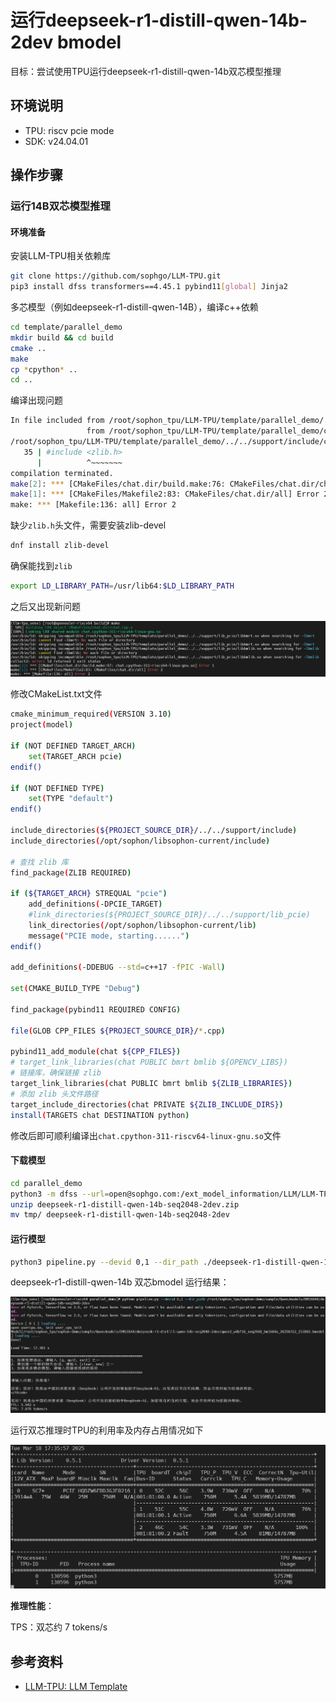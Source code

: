 # 运行deepseek-r1-distill-qwen-14b-2dev bmodel

目标：尝试使用TPU运行deepseek-r1-distill-qwen-14b双芯模型推理

## 环境说明

* TPU: riscv pcie mode
* SDK: v24.04.01

## 操作步骤

### 运行14B双芯模型推理

#### 环境准备

安装LLM-TPU相关依赖库

```sh
git clone https://github.com/sophgo/LLM-TPU.git
pip3 install dfss transformers==4.45.1 pybind11[global] Jinja2
```

多芯模型（例如deepseek-r1-distill-qwen-14B），编译c++依赖

```sh
cd template/parallel_demo
mkdir build && cd build
cmake ..
make
cp *cpython* ..
cd ..
```

编译出现问题

```sh
In file included from /root/sophon_tpu/LLM-TPU/template/parallel_demo/../../support/include/utils.h:15,
                 from /root/sophon_tpu/LLM-TPU/template/parallel_demo/chat.cpp:22:
/root/sophon_tpu/LLM-TPU/template/parallel_demo/../../support/include/cnpy.h:35:10: fatal error: zlib.h: No such file or directory
   35 | #include <zlib.h>
      |          ^~~~~~~~
compilation terminated.
make[2]: *** [CMakeFiles/chat.dir/build.make:76: CMakeFiles/chat.dir/chat.cpp.o] Error 1
make[1]: *** [CMakeFiles/Makefile2:83: CMakeFiles/chat.dir/all] Error 2
make: *** [Makefile:136: all] Error 2 
```

缺少`zlib.h`头文件，需要安装zlib-devel

```sh
dnf install zlib-devel
```

确保能找到`zlib`

```sh
export LD_LIBRARY_PATH=/usr/lib64:$LD_LIBRARY_PATH
```

之后又出现新问题

![Image](./assets/llm-tpu_build_cython_issue.png)

修改CMakeList.txt文件

```sh
cmake_minimum_required(VERSION 3.10)
project(model)

if (NOT DEFINED TARGET_ARCH)
    set(TARGET_ARCH pcie)
endif()

if (NOT DEFINED TYPE)
    set(TYPE "default")
endif()

include_directories(${PROJECT_SOURCE_DIR}/../../support/include)
include_directories(/opt/sophon/libsophon-current/include)

# 查找 zlib 库
find_package(ZLIB REQUIRED)

if (${TARGET_ARCH} STREQUAL "pcie")
    add_definitions(-DPCIE_TARGET)
    #link_directories(${PROJECT_SOURCE_DIR}/../../support/lib_pcie)
    link_directories(/opt/sophon/libsophon-current/lib)
    message("PCIE mode, starting......")
endif()

add_definitions(-DDEBUG --std=c++17 -fPIC -Wall)

set(CMAKE_BUILD_TYPE "Debug")

find_package(pybind11 REQUIRED CONFIG)

file(GLOB CPP_FILES ${PROJECT_SOURCE_DIR}/*.cpp)

pybind11_add_module(chat ${CPP_FILES})
# target_link_libraries(chat PUBLIC bmrt bmlib ${OPENCV_LIBS})
# 链接库，确保链接 zlib
target_link_libraries(chat PUBLIC bmrt bmlib ${ZLIB_LIBRARIES})
# 添加 zlib 头文件路径
target_include_directories(chat PRIVATE ${ZLIB_INCLUDE_DIRS})
install(TARGETS chat DESTINATION python)
```

修改后即可顺利编译出`chat.cpython-311-riscv64-linux-gnu.so`文件

#### 下载模型

```sh
cd parallel_demo
python3 -m dfss --url=open@sophgo.com:/ext_model_information/LLM/LLM-TPU/deepseek-r1-distill-qwen-14b-seq2048-2dev.zip
unzip deepseek-r1-distill-qwen-14b-seq2048-2dev.zip
mv tmp/ deepseek-r1-distill-qwen-14b-seq2048-2dev
```

#### 运行模型

```sh
python3 pipeline.py --devid 0,1 --dir_path ./deepseek-r1-distill-qwen-14b-seq2048-2dev
```

deepseek-r1-distill-qwen-14b 双芯bmodel 运行结果：

![Image](./assets/deepseek-r1-distill-qwen-14b-2dev_run_result.png)

运行双芯推理时TPU的利用率及内存占用情况如下

![Image](./assets/deepseek-r1-distill-qwen-14b-2dev_run_tpu_info.png)

**推理性能**：

TPS：双芯约 7 tokens/s

## 参考资料

* [LLM-TPU: LLM Template](https://github.com/sophgo/LLM-TPU/blob/main/template/README.md)
